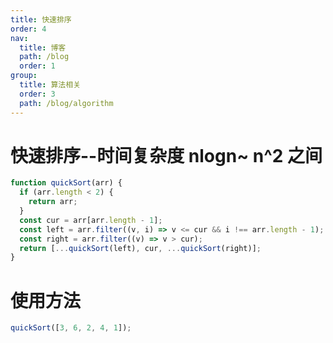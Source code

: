 ```yaml
---
title: 快速排序
order: 4
nav:
  title: 博客
  path: /blog
  order: 1
group:
  title: 算法相关
  order: 3
  path: /blog/algorithm
---
```


# 快速排序--时间复杂度 nlogn~ n^2 之间

```js | prue
function quickSort(arr) {
  if (arr.length < 2) {
    return arr;
  }
  const cur = arr[arr.length - 1];
  const left = arr.filter((v, i) => v <= cur && i !== arr.length - 1);
  const right = arr.filter((v) => v > cur);
  return [...quickSort(left), cur, ...quickSort(right)];
}
```

# 使用方法

```js | prue
quickSort([3, 6, 2, 4, 1]);
```
